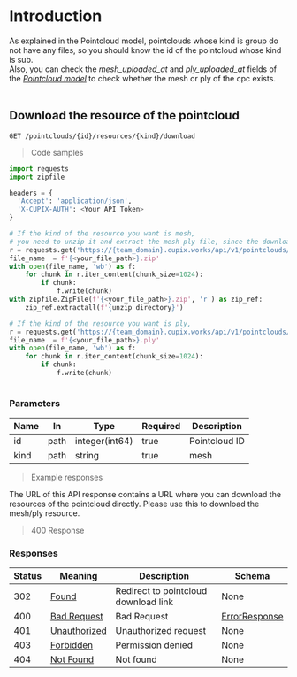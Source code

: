 
# Introduction


As explained in the Pointcloud model, pointclouds whose kind is group do not have any files, so you should know the id of the pointcloud whose kind is sub.
 <br>
Also, you can check the *mesh_uploaded_at* and *ply_uploaded_at* fields of the *[Pointcloud model](https://github.com/cupixrnd/cupix-api/blob/main/Pointcloud.md#parameters)* to check whether the mesh or ply of the cpc exists.
<br>
<br>


## Download the resource of the pointcloud

`GET /pointclouds/{id}/resources/{kind}/download`
<a id="opIdpointcloud_download_pointcloud_resource"></a>

> Code samples

```python
import requests
import zipfile

headers = {
  'Accept': 'application/json',
  'X-CUPIX-AUTH': <Your API Token>
}

# If the kind of the resource you want is mesh,
# you need to unzip it and extract the mesh ply file, since the downloaded file is a zip file.
r = requests.get('https://{team_domain}.cupix.works/api/v1/pointclouds/{id}/resources/mesh/download', headers = headers)
file_name  = f'{<your_file_path>}.zip'
with open(file_name, 'wb') as f:
    for chunk in r.iter_content(chunk_size=1024):
        if chunk:
            f.write(chunk)
with zipfile.ZipFile(f'{<your_file_path>}.zip', 'r') as zip_ref:
    zip_ref.extractall(f'{unzip directory}')

# If the kind of the resource you want is ply,
r = requests.get('https://{team_domain}.cupix.works/api/v1/pointclouds/{id}/resources/ply/download', headers = headers)
file_name  = f'{<your_file_path>}.ply'
with open(file_name, 'wb') as f:
    for chunk in r.iter_content(chunk_size=1024):
        if chunk:
            f.write(chunk)



```

<h3 id="pointcloud-resource-download-parameters">Parameters</h3>

|Name|In|Type|Required|Description|
|---|---|---|---|---|
|id|path|integer(int64)|true|Pointcloud ID|
|kind|path|string|true|mesh|ply|

> Example responses

The URL of this API response contains a URL where you can download the resources of the pointcloud directly. Please use this to download the mesh/ply resource.

> 400 Response

<h3 id="pointcloud-download-responses">Responses</h3>

|Status|Meaning|Description|Schema|
|---|---|---|---|
|302|[Found](https://tools.ietf.org/html/rfc7231#section-6.4.3)|Redirect to pointcloud download link|None|
|400|[Bad Request](https://tools.ietf.org/html/rfc7231#section-6.5.1)|Bad Request|[ErrorResponse](#schemaerrorresponse)|
|401|[Unauthorized](https://tools.ietf.org/html/rfc7235#section-3.1)|Unauthorized request|None|
|403|[Forbidden](https://tools.ietf.org/html/rfc7231#section-6.5.3)|Permission denied|None|
|404|[Not Found](https://tools.ietf.org/html/rfc7231#section-6.5.4)|Not found|None|


